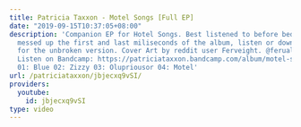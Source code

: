 ```yaml
---
title: Patricia Taxxon - Motel Songs [Full EP]
date: "2019-09-15T10:37:05+08:00"
description: 'Companion EP for Hotel Songs. Best listened to before bed. Also imovie
  messed up the first and last miliseconds of the album, listen or download on bandcamp
  for the unbroken version. Cover Art by reddit user Ferveight. @ferualf on Instagram.
  Listen on Bandcamp: https://patriciataxxon.bandcamp.com/album/motel-songs-2 TRACKLIST:
  01: Blue 02: Zizzy 03: Olupriousor 04: Motel'
url: /patriciataxxon/jbjecxq9vSI/
providers:
  youtube:
    id: jbjecxq9vSI
type: video
---
```

